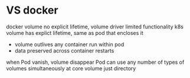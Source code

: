 # VS docker
docker volume no explicit lifetime, volume driver limited functionality
k8s volume has explict lifetime, same as pod that encloses it
- volume outlives any container run within pod
- data preserved across container restarts

when Pod vanish, volume disappear
Pod can use any number of types of volumes simultaneously
at core volume just directory



















